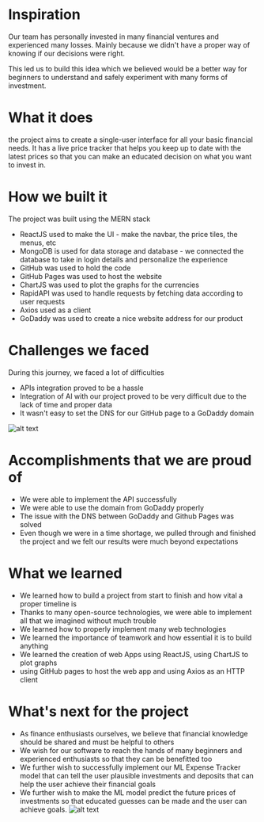 # Inspiration
Our team has personally invested in many financial ventures and experienced many losses. Mainly because we didn't have a proper way of knowing if our decisions were right.

This led us to build this idea which we believed would be a better way for beginners to understand and safely experiment with many forms of investment.

# What it does
the project aims to create a single-user interface for all your 
basic financial needs. It has a live price tracker that helps you keep up to date
with the latest prices so that you can make an educated decision
on what you want to invest in.

# How we built it
The project was built using the MERN stack

- ReactJS used to make the UI - make the navbar, the price tiles, the menus, etc
- MongoDB is used for data storage and database - we connected the database to take in login details and personalize the experience
- GitHub was used to hold the code
- GitHub Pages was used to host the website
- ChartJS was used to plot the graphs for the currencies
- RapidAPI was used to handle requests by fetching data according to user requests
- Axios used as a client
- GoDaddy was used to create a nice website address for our product

# Challenges we faced
During this journey, we faced a lot of difficulties
- APIs integration proved to be a hassle 
- Integration of AI with our project proved to be very difficult due to the lack of time and proper data
- It wasn't easy to set the DNS for our GitHub page to a GoDaddy domain 


![alt text](https://www.omegacube.com/wp-content/uploads/2021/12/API-Process-1.jpg)
# Accomplishments that we are proud of
- We were able to implement the API successfully
- We were able to use the domain from GoDaddy properly
- The issue with the DNS between GoDaddy and Github Pages was solved 
- Even though we were in a time shortage, we pulled through and finished the project and we felt our results were much beyond expectations


# What we learned
- We learned how to build a project from start to finish and how vital a proper timeline is
- Thanks to many open-source technologies, we were able to implement all that we imagined without much trouble
- We learned how to properly implement many web technologies 
- We learned the importance of teamwork and how essential it is to build anything
- We learned the creation of web Apps using ReactJS, using ChartJS to plot graphs
- using GitHub pages to host the web app and using Axios as an HTTP client

# What's next for the project
- As finance enthusiasts ourselves, we believe that financial knowledge should be shared and must be helpful to others
- We wish for our software to reach the hands of many beginners and experienced enthusiasts so that they can be benefitted too
- We further wish to successfully implement our ML Expense Tracker model that can tell the user plausible investments and deposits that can help the user achieve their financial goals
- We further wish to make the ML model predict the future prices of investments so that educated guesses can be made and the user can achieve goals.
![alt text](https://i.kym-cdn.com/entries/icons/original/000/029/959/Screen_Shot_2019-06-05_at_1.26.32_PM.jpg)
